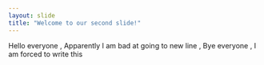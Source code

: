 ```yaml
---
layout: slide
title: "Welcome to our second slide!"
---
```


Hello everyone ,
Apparently I am bad at going to new line , 
Bye everyone , I am forced to write this
